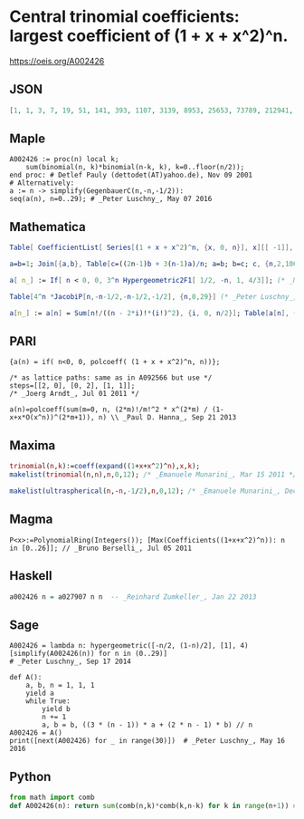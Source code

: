 # Central trinomial coefficients: largest coefficient of \(1 \+ x \+ x^2\)^n\.
https://oeis.org/A002426
## JSON
```JSON
[1, 1, 3, 7, 19, 51, 141, 393, 1107, 3139, 8953, 25653, 73789, 212941, 616227, 1787607, 5196627, 15134931, 44152809, 128996853, 377379369, 1105350729, 3241135527, 9513228123, 27948336381, 82176836301, 241813226151, 712070156203, 2098240353907, 6186675630819]
```
## Maple
```Maple
A002426 := proc(n) local k;
    sum(binomial(n, k)*binomial(n-k, k), k=0..floor(n/2));
end proc: # Detlef Pauly (dettodet(AT)yahoo.de), Nov 09 2001
# Alternatively:
a := n -> simplify(GegenbauerC(n,-n,-1/2)):
seq(a(n), n=0..29); # _Peter Luschny_, May 07 2016
```
## Mathematica
```Mathematica
Table[ CoefficientList[ Series[(1 + x + x^2)^n, {x, 0, n}], x][[ -1]], {n, 0, 27}] (* _Robert G. Wilson v_ *)
```
```Mathematica
a=b=1; Join[{a,b}, Table[c=((2n-1)b + 3(n-1)a)/n; a=b; b=c; c, {n,2,100}]]; Table[Sqrt[-3]^n LegendreP[n,1/Sqrt[-3]],{n,0,26}] (* _Wouter Meeussen_, Feb 16 2013 *)
```
```Mathematica
a[ n_] := If[ n < 0, 0, 3^n Hypergeometric2F1[ 1/2, -n, 1, 4/3]]; (* _Michael Somos_, Jul 08 2014 *)
```
```Mathematica
Table[4^n *JacobiP[n,-n-1/2,-n-1/2,-1/2], {n,0,29}] (* _Peter Luschny_, May 13 2016 *)
```
```Mathematica
a[n_] := a[n] = Sum[n!/((n - 2*i)!*(i!)^2), {i, 0, n/2}]; Table[a[n], {n, 0, 29}] (* _Shara Lalo_ and _Zagros Lalo_, Oct 03 2018 *)
```
## PARI
```PARI
{a(n) = if( n<0, 0, polcoeff( (1 + x + x^2)^n, n))};
```
```PARI
/* as lattice paths: same as in A092566 but use */
steps=[[2, 0], [0, 2], [1, 1]];
/* _Joerg Arndt_, Jul 01 2011 */
```
```PARI
a(n)=polcoeff(sum(m=0, n, (2*m)!/m!^2 * x^(2*m) / (1-x+x*O(x^n))^(2*m+1)), n) \\ _Paul D. Hanna_, Sep 21 2013
```
## Maxima
```Maxima
trinomial(n,k):=coeff(expand((1+x+x^2)^n),x,k);
makelist(trinomial(n,n),n,0,12); /* _Emanuele Munarini_, Mar 15 2011 */
```
```Maxima
makelist(ultraspherical(n,-n,-1/2),n,0,12); /* _Emanuele Munarini_, Dec 20 2016 */
```
## Magma
```Magma
P<x>:=PolynomialRing(Integers()); [Max(Coefficients((1+x+x^2)^n)): n in [0..26]]; // _Bruno Berselli_, Jul 05 2011
```
## Haskell
```Haskell
a002426 n = a027907 n n  -- _Reinhard Zumkeller_, Jan 22 2013
```
## Sage
```Sage
A002426 = lambda n: hypergeometric([-n/2, (1-n)/2], [1], 4)
[simplify(A002426(n)) for n in (0..29)]
# _Peter Luschny_, Sep 17 2014
```
```Sage
def A():
    a, b, n = 1, 1, 1
    yield a
    while True:
        yield b
        n += 1
        a, b = b, ((3 * (n - 1)) * a + (2 * n - 1) * b) // n
A002426 = A()
print([next(A002426) for _ in range(30)])  # _Peter Luschny_, May 16 2016
```
## Python
```Python
from math import comb
def A002426(n): return sum(comb(n,k)*comb(k,n-k) for k in range(n+1)) # _Chai Wah Wu_, Nov 15 2022
```
